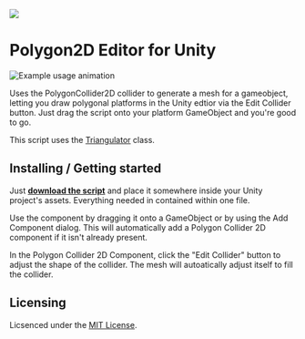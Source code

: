![](https://tigeroakes.com/images/unity-polygon/logo.png)

# Polygon2D Editor for Unity

![Example usage animation](example.gif)

Uses the PolygonCollider2D collider to generate a mesh for a gameobject, 
letting you draw polygonal platforms in the Unity edtior via the Edit Collider button. 
Just drag the script onto your platform GameObject and you're good to go.

This script uses the [Triangulator](http://wiki.unity3d.com/index.php?title=Triangulator) class.

## Installing / Getting started

Just **[download the script](PolygonMesh2D.cs)** and place it somewhere inside your Unity project's assets.
Everything needed in contained within one file. 

Use the component by dragging it onto a GameObject or by using the Add Component dialog. This will automatically add a Polygon Collider 2D component if it isn't already present. 

In the Polygon Collider 2D Component, click the "Edit Collider" button to adjust the shape of the collider. The mesh will autoatically adjust itself to fill the collider.

## Licensing

Licsenced under the [MIT License](./LICENSE).
